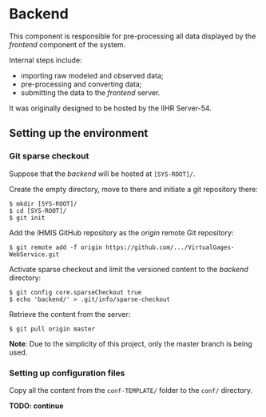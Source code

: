 # Backend

This component is responsible for pre-processing all data displayed by the *frontend* component of the system.

Internal steps include:

- importing raw modeled and observed data;
- pre-processing and converting data;
- submitting the data to the *frontend* server.

It was originally designed to be hosted by the IIHR Server-54.

## Setting up the environment

### Git sparse checkout 

Suppose that the *backend* will be hosted at ```[SYS-ROOT]/```.

Create the empty directory, move to there and initiate a git repository there:


```
$ mkdir [SYS-ROOT]/
$ cd [SYS-ROOT]/
$ git init
```

Add the IHMIS GitHub repository as the *origin* remote Git repository:

```
$ git remote add -f origin https://github.com/.../VirtualGages-WebService.git
```

Activate sparse checkout and limit the versioned content to the *backend* directory:

```
$ git config core.sparseCheckout true
$ echo 'backend/' > .git/info/sparse-checkout
```

Retrieve the content from the server:

```
$ git pull origin master
```

**Note**: Due to the simplicity of this project, only the master branch is being used.

### Setting up configuration files

Copy all the content from the `conf-TEMPLATE/` folder to the `conf/` directory.

**TODO: continue**